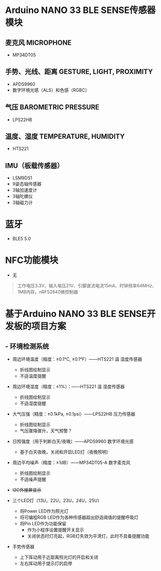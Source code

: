 

# Arduino NANO 33 BLE SENSE传感器模块

## 麦克风 MICROPHONE

- MP34DT05



## 手势、光线、距离 GESTURE, LIGHT, PROXIMITY

- APDS9960
- 数字环境光感（ALS）和色感（RGBC）



## 气压 BAROMETRIC PRESSURE

- LPS22HB



## 温度、湿度 TEMPERATURE, HUMIDITY

- HTS221



## IMU（板载传感器）

- LSM9DS1
- 9姿态轴传感器
- 3轴加速度计
- 3轴陀螺仪
- 3轴磁力计



# 蓝牙

- BLE5 5.0



# NFC功能模块

- 无



> 工作电压3.3V、输入电压21V、引脚直流电流15mA、时钟频率64MHz、1MB内存。nRF52840微控制器



# 基于Arduino NANO 33 BLE SENSE开发板的项目方案



## - 环境检测系统



- 周边环境温度（精度：±0.1°C, ±0.1°F）——HTS221 温 湿度传感器

  - 折线图绘制显示
  - 不适温度提醒

  

- 周边环境湿度（精度：±1%）：——HTS221 温 湿度传感器

  - 折线图绘制显示
  - 不适湿度提醒

  

- 大气压强（精度：±0.1kPa, ±0.1psi）——LPS22HB 压力传感器

  - 折线图绘制显示
  - 气压骤降骤升，天气预警？

  

- 日照强度（用于判断白天/夜晚）——APDS9960 数字环境光感

  - 基于白天夜晚，关闭和开启LED灯（夜晚照明）

  

- 周边平均噪声（精度：±1dB）——MP34DT05-A 数字麦克风

  - 折线图绘制显示
  - 不适噪声提醒

  

- ~~I2C外接屏显示~~



- 三个LED灯（13U，22U，23U，24U，25U）
  - 将Power LED作为照光灯
  - 将可编程RGB LED作为各种传感器超出舒适阈值的提醒呼吸灯
  - 将Pin LED作为功能保留
    - 作为小程序设置提醒开关显示
    - 关闭状态时灯亮起，RGB灯失效为平滑灯，此时不具备提醒功能



- 手势传感器
  - 上下挥动用于近距离照光灯的开启和关闭
  - 左右挥动用于提示灯的启停